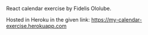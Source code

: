 React calendar exercise by Fidelis Ololube.

Hosted in Heroku in the given link: https://my-calendar-exercise.herokuapp.com
